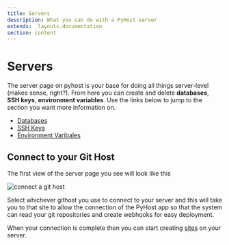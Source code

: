 ```yaml
---
title: Servers
description: What you can do with a PyHost server
extends: _layouts.documentation
section: content
---
```


# Servers
The server page on pyhost is your base for doing all things server-level (makes sense, right?). From here you can create and delete __databases__, __SSH keys__, __environment variables__. Use the links below to jump to the section you want more information on.

  - [Databases](/docs/databases/)
  - [SSH Keys](/docs/ssh-keys/)
  - [Environment Varibales](/docs/environment-variables/)


## Connect to your Git Host
The first view of the server page you see will look like this

![connect a git host](/assets/img/githost-connect.png)

Select whichever githost you use to connect to your server and this will take you to that site to allow the connection of the PyHost app so that the system can read your git repositories and create webhooks for easy deployment.

When your connection is complete then you can start creating [sites](/docs/sites) on your server.

